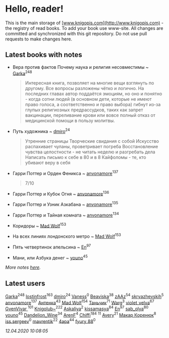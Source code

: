 # Hello, reader!
This is the main storage of [www.knigopis.com](http://www.knigopis.com) - the registry of read books.
To add your book use www-site. All changes are committed and synchronized with this git repository.
Do not use pull requests to make changes here.


## Latest books with notes
* Вера против фактов Почему наука и религия несовместимы ~ [Garka](users/115/115753719718250012620-google)<sup>248</sup>
    > Интересная книга, позволяет на многие вещи взглянуть по другому. Все вопросы разложены чётко и логично. На последних главах автор поддаётся эмоциям, но оно и понятно - когда сотни людей (в основном дети, которые не имеют право голоса, а соответственно и право выбора) гибнут из-за глупых религиозных предрассудков, таких как запрет вакцинации, переливание крови или вовсе полный отказ от медицинской помощи в пользу молитвы.

* Путь художника ~ [dmiro](users/571/5714115-vkontakte)<sup>24</sup>
    > Утренние страницы
    > Творческие свидания с собой
    > Искусство распахивает чуланы, проветривает погреба
    > Восстановление чувства целостности - не читать неделю и разгребать дела
    > Написать письмо к себе в 80 и в 8
    > Кайфоломы - те, кто убивают веру в себя

* Гарри Поттер и Орден Феникса ~ [anvonamore](users/595/5957175-vkontakte)<sup>137</sup>
    > 7/10

* Гарри Поттер и Кубок Огня ~ [anvonamore](users/595/5957175-vkontakte)<sup>136</sup>

* Гарри Поттер и Узник Азкабана ~ [anvonamore](users/595/5957175-vkontakte)<sup>135</sup>

* Гарри Поттер и Тайная комната ~ [anvonamore](users/595/5957175-vkontakte)<sup>134</sup>

* Коридоры ~ [Mad Wolf](users/947/94738840-vkontakte)<sup>153</sup>

* На всех линиях лондонского метро ~ [Mad Wolf](users/947/94738840-vkontakte)<sup>153</sup>

* Пять четвертинок апельсина ~ [En](users/333/333646551-vkontakte)<sup>97</sup>

* Мани, или Азбука денег ~ [youno](users/302/302928912-vkontakte)<sup>45</sup>


_More notes [here](latest_books_with_notes.md)._


## Latest users
[Garka](users/115/115753719718250012620-google)<sup>248</sup> 
[lostinfrost](users/217/217891524-vkontakte)<sup>163</sup> 
[dmiro](users/571/5714115-vkontakte)<sup>24</sup> 
[Vaness](users/108/108832317362761277652-google)<sup>0</sup> 
[Beaviska](users/102/10202544960024508-facebook)<sup>38</sup> 
[zAAz](users/202/202248233-vkontakte)<sup>54</sup> 
[skryazhevskih](users/383/383165880-vkontakte)<sup>5</sup> 
[anvonamore](users/595/5957175-vkontakte)<sup>137</sup> 
[Антенка](users/118/118158645037334943900-google)<sup>43</sup> 
[Mad Wolf](users/947/94738840-vkontakte)<sup>154</sup> 
[Таньчик](users/209/2096581563762610-facebook)<sup>71</sup> 
[Warg](users/617/617485998834660-facebook)<sup>3</sup> 
[violet_velva](users/116/116961712580551399099-google)<sup>67</sup> 
[GvenVivar ](users/158/158266434925901-facebook)<sup>101</sup> 
[Knigolub~](users/111/111878597279669641685-google)<sup>222</sup> 
[Askaliya](users/326/326783541-vkontakte)<sup>2</sup> 
[kissamasya](users/684/68439978-vkontakte)<sup>84</sup> 
[En](users/333/333646551-vkontakte)<sup>97</sup> 
[sab_olya](users/139/139338401-vkontakte)<sup>80</sup> 
[youno](users/302/302928912-vkontakte)<sup>45</sup> 
[Dandelion_Wine](users/586/58602788-vkontakte)<sup>34</sup> 
[ArenF](users/113/113523157-vkontakte)<sup>4</sup> 
[Chiffi](users/105/105831994080785626680-google)<sup>184</sup> 
[](users/153/1537586159620888-facebook)<sup>11</sup> 
[Avery](users/567/56734832-yandex)<sup>21</sup> 
[Макар Коренюк](users/126/126368737-vkontakte)<sup>8</sup> 
[iss.sergeev](users/554/554456833-vkontakte)<sup>0</sup> 
[mavrentik](users/200/200666735-vkontakte)<sup>22</sup> 
[4apa](users/117/117392596378069249667-google)<sup>44</sup> 
[fyury_88](users/287/287448137-vkontakte)<sup>0</sup> 


_12.04.2020 10:08:05_
